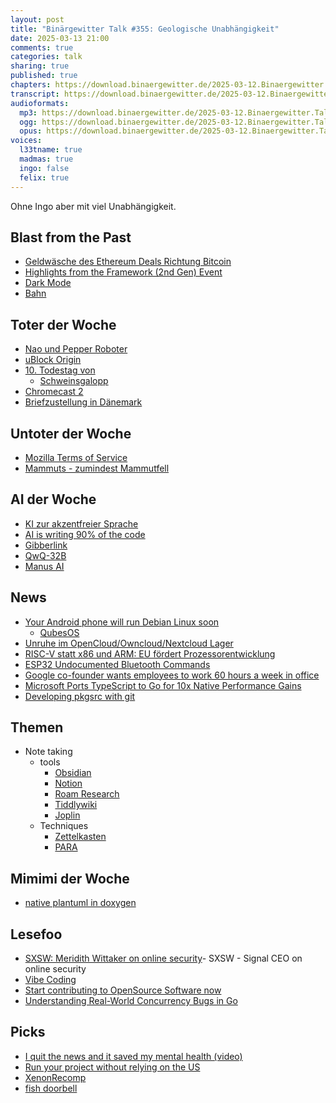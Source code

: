 ```yaml
---
layout: post
title: "Binärgewitter Talk #355: Geologische Unabhängigkeit"
date: 2025-03-13 21:00
comments: true
categories: talk
sharing: true
published: true
chapters: https://download.binaergewitter.de/2025-03-12.Binaergewitter.Talk.355.chapters.txt
transcript: https://download.binaergewitter.de/2025-03-12.Binaergewitter.Talk.355-speech.json
audioformats:
  mp3: https://download.binaergewitter.de/2025-03-12.Binaergewitter.Talk.355.mp3
  ogg: https://download.binaergewitter.de/2025-03-12.Binaergewitter.Talk.355.ogg
  opus: https://download.binaergewitter.de/2025-03-12.Binaergewitter.Talk.355.opus
voices:
  l33tname: true
  madmas: true
  ingo: false
  felix: true
---
```

Ohne Ingo aber mit viel Unabhängigkeit.

## Blast from the Past

- [Geldwäsche des Ethereum Deals Richtung Bitcoin]( https://www.heise.de/news/Groesster-Diebstahl-der-Geschichte-Grossteil-der-Beute-in-Bitcoin-umgetauscht-10304412.html )
- [Highlights from the Framework (2nd Gen) Event]( https://frame.work/blog/highlights-from-the-framework-2nd-gen-event )
- [Dark Mode]( https://blog.binaergewitter.de/2025/03/01/binaergewitter-talk-number-354-gyrotwister#isso-2567 )
- [Bahn]( https://blog.binaergewitter.de/2025/03/01/binaergewitter-talk-number-354-gyrotwister#isso-2562 )

## Toter der Woche
- [Nao und Pepper Roboter]( https://www.heise.de/news/Keine-Nao-und-Pepper-Roboter-mehr-Aldebaran-Robotics-insolvent-10310688.html )
- [uBlock Origin]( https://news.ycombinator.com/item?id=43322922 )
- [10. Todestag von]( https://de.wikipedia.org/wiki/Terry_Pratchett )
  * [Schweinsgalopp]( https://www.amazon.com/Schweinsgalopp-German-Terry-Pratchett/dp/3442416310/ )
- [Chromecast 2]( https://www.heise.de/news/Google-setzt-aeltere-Chromecasts-versehentlich-ausser-Gefecht-10309883.html )
- [Briefzustellung in Dänemark]( https://www.heise.de/news/Briefzustellung-in-Daenemark-wird-Ende-2025-eingestellt-10307090.html )

## Untoter der Woche
- [Mozilla Terms of Service]( https://lwn.net/Articles/1012788/ )
- [Mammuts - zumindest Mammutfell]( https://www.tagesschau.de/wissen/forschung/maeuse-mit-mammutfell-gezuechtet-100.html )

## AI der Woche

- [KI zur akzentfreier Sprache]( https://www.heise.de/news/KI-verhilft-Callcenter-Mitarbeitern-in-Echtzeit-zu-akzentfreier-Sprache-10301335.html )
- [AI is writing 90% of the code]( https://www.reddit.com/r/singularity/comments/1j8q3qi/anthropic_ceo_dario_amodei_in_the_next_3_to_6/ )
- [Gibberlink]( https://www.heise.de/news/Wenn-KI-mit-KI-spricht-Gibberlink-soll-Telefongespraeche-effizienter-machen-10310045.html )
- [QwQ-32B]( https://news.ycombinator.com/item?id=43270843 )
- [Manus AI]( https://www.technologyreview.com/2025/03/11/1113133/manus-ai-review/ )

## News

- [Your Android phone will run Debian Linux soon]( https://www.zdnet.com/article/your-android-phone-will-run-debian-linux-soon-like-some-pixels-already-can/ )
  - [QubesOS]( https://www.qubes-os.org/ )
- [Unruhe im OpenCloud/Owncloud/Nextcloud Lager]( https://github.com/opencloud-eu/.github/issues/5 )
- [RISC-V statt x86 und ARM: EU fördert Prozessorentwicklung]( https://www.heise.de/news/RISC-V-Chips-fuer-eine-digital-autonome-re-EU-240-Millionen-Euro-fuer-DARE-SGA1-10308678.html )
- [ESP32 Undocumented Bluetooth Commands]( https://developer.espressif.com/blog/2025/03/esp32-bluetooth-clearing-the-air/ )
- [Google co-founder wants employees to work 60 hours a week in office]( https://www.ctvnews.ca/business/article/google-co-founder-says-60-hour-workweek-the-sweet-spot-for-productivity/ )
- [Microsoft Ports TypeScript to Go for 10x Native Performance Gains]( https://visualstudiomagazine.com/Articles/2025/03/11/Microsoft-Ports-TypeScript-to-Go-for-10x-Native-Performance-Gains.aspx )
- [Developing pkgsrc with git]( https://bentsukun.ch/posts/pkgsrc-with-git/ )

## Themen

- Note taking
  * tools
    - [Obsidian](https://obsidian.md/)
    - [Notion](https://www.notion.com/)
    - [Roam Research](https://roamresearch.com/)
    - [Tiddlywiki]( https://tiddlywiki.com/ )
    - [Joplin]( https://joplinapp.org/ )
  * Techniques
    - [Zettelkasten]( https://zettelkasten.de/overview/ )
    - [PARA]( https://fortelabs.com/blog/para/ )

## Mimimi der Woche
- [native plantuml in doxygen]( https://github.com/doxygen/doxygen/pull/11477 )

## Lesefoo

- [SXSW: Meridith Wittaker on online security]( https://www.youtube.com/live/AyH7zoP-JOg )- SXSW - Signal CEO on online security
- [Vibe Coding]( https://simonwillison.net/2025/Mar/6/vibe-coding/ )
- [Start contributing to OpenSource Software now]( https://dzone.com/articles/why-and-how-to-participate-in-open-source-projects )
- [Understanding Real-World Concurrency Bugs in Go]( https://songlh.github.io/paper/go-study.pdf )

## Picks

- [I quit the news and it saved my mental health (video)]( https://www.youtube.com/watch?v=P4ZzAQSC5w4 )
- [Run your project without relying on the US]( https://mastodon.schub.social/@denschub/113946293448622134 )
- [XenonRecomp]( https://github.com/hedge-dev/XenonRecomp )
- [fish doorbell]( https://visdeurbel.nl/en/ )
